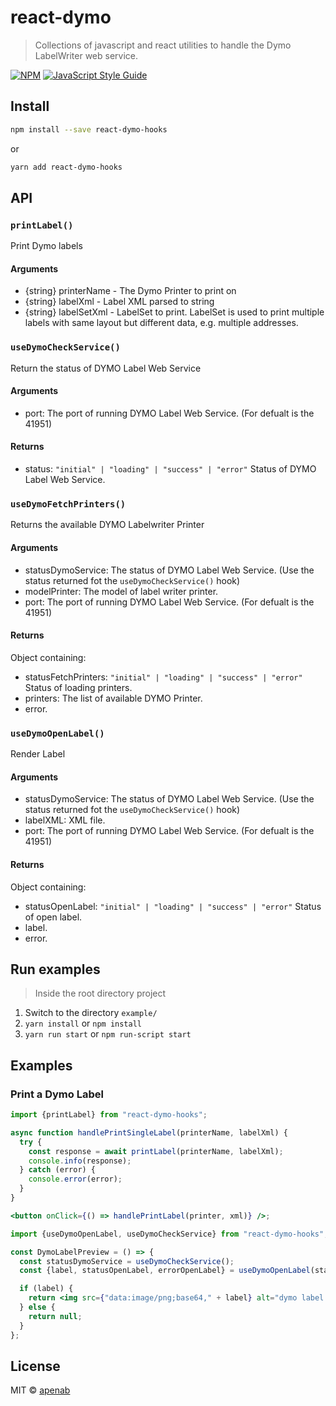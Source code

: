 # react-dymo

> Collections of javascript and react utilities to handle the Dymo LabelWriter web service.

[![NPM](https://img.shields.io/npm/v/react-dymo-hooks.svg)](https://www.npmjs.com/package/react-dymo-hooks) [![JavaScript Style Guide](https://img.shields.io/badge/code_style-standard-brightgreen.svg)](https://standardjs.com)

## Install

```bash
npm install --save react-dymo-hooks
```

or

```bash
yarn add react-dymo-hooks
```

## API

### `printLabel()`

Print Dymo labels

#### Arguments

- {string} printerName - The Dymo Printer to print on
- {string} labelXml - Label XML parsed to string
- {string} labelSetXml - LabelSet to print. LabelSet is used to print multiple labels with same layout but different data, e.g. multiple addresses.

### `useDymoCheckService()`

Return the status of DYMO Label Web Service

#### Arguments

- port: The port of running DYMO Label Web Service. (For defualt is the 41951)

#### Returns

- status: `"initial" | "loading" | "success" | "error"` Status of DYMO Label Web Service.

### `useDymoFetchPrinters()`

Returns the available DYMO Labelwriter Printer

#### Arguments

- statusDymoService: The status of DYMO Label Web Service. (Use the status returned fot the `useDymoCheckService()` hook)
- modelPrinter: The model of label writer printer.
- port: The port of running DYMO Label Web Service. (For defualt is the 41951)

#### Returns

Object containing:

- statusFetchPrinters: `"initial" | "loading" | "success" | "error"` Status of loading printers.
- printers: The list of available DYMO Printer.
- error.

### `useDymoOpenLabel()`

Render Label

#### Arguments

- statusDymoService: The status of DYMO Label Web Service. (Use the status returned fot the `useDymoCheckService()` hook)
- labelXML: XML file.
- port: The port of running DYMO Label Web Service. (For defualt is the 41951)

#### Returns

Object containing:

- statusOpenLabel: `"initial" | "loading" | "success" | "error"` Status of open label.
- label.
- error.

## Run examples

> Inside the root directory project

1. Switch to the directory `example/`
2. `yarn install` or `npm install`
3. `yarn run start` or `npm run-script start`

## Examples

### Print a Dymo Label

```jsx
import {printLabel} from "react-dymo-hooks";

async function handlePrintSingleLabel(printerName, labelXml) {
  try {
    const response = await printLabel(printerName, labelXml);
    console.info(response);
  } catch (error) {
    console.error(error);
  }
}

<button onClick={() => handlePrintLabel(printer, xml)} />;
```

```jsx
import {useDymoOpenLabel, useDymoCheckService} from "react-dymo-hooks";

const DymoLabelPreview = () => {
  const statusDymoService = useDymoCheckService();
  const {label, statusOpenLabel, errorOpenLabel} = useDymoOpenLabel(statusDymoService, xmlFile);

  if (label) {
    return <img src={"data:image/png;base64," + label} alt="dymo label preview" />;
  } else {
    return null;
  }
};
```

## License

MIT © [apenab](https://github.com/apenab)
